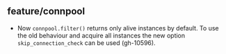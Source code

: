 ## feature/connpool

* Now `connpool.filter()` returns only alive instances by default.
  To use the old behaviour and acquire all instances the new option
  `skip_connection_check` can be used (gh-10596).
